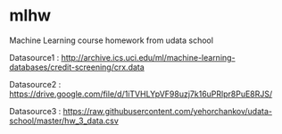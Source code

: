 # mlhw
Machine Learning course homework from udata school

Datasource1 : http://archive.ics.uci.edu/ml/machine-learning-databases/credit-screening/crx.data

Datasource2 : https://drive.google.com/file/d/1iTVHLYpVF98uzj7k16uPRlpr8PuE8RJS/

Datasource3 : https://raw.githubusercontent.com/yehorchankov/udata-school/master/hw_3_data.csv
